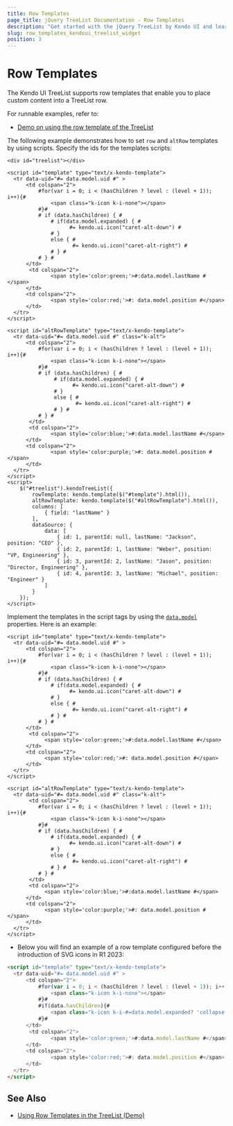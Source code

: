 ```yaml
---
title: Row Templates
page_title: jQuery TreeList Documentation - Row Templates
description: "Get started with the jQuery TreeList by Kendo UI and learn how to place custom content into a treelist row with the help of row templates."
slug: row_templates_kendoui_treelist_widget
position: 3
---
```


# Row Templates

The Kendo UI TreeList supports row templates that enable you to place custom content into a TreeList row.

For runnable examples, refer to:
* [Demo on using the row template of the TreeList](https://demos.telerik.com/kendo-ui/treelist/rowtemplate)

The following example demonstrates how to set `row` and `altRow` templates by using scripts. Specify the ids for the templates scripts:

```dojo
<div id="treelist"></div>

<script id="template" type="text/x-kendo-template">
  <tr data-uid="#= data.model.uid #" >
      <td colspan="2">
          #for(var i = 0; i < (hasChildren ? level : (level + 1)); i++){#
              <span class="k-icon k-i-none"></span>
          #}#
          # if (data.hasChildren) { #
              # if(data.model.expanded) { #
                    #= kendo.ui.icon("caret-alt-down") #
              # }
              else { #
                     #= kendo.ui.icon("caret-alt-right") #
              # } #
          # } #
      </td>
       <td colspan="2">
              <span style='color:green;'>#:data.model.lastName #</span>
      </td>
      <td colspan="2">
              <span style='color:red;'>#: data.model.position #</span>
      </td>
  </tr>
</script>

<script id="altRowTemplate" type="text/x-kendo-template">
  <tr data-uid="#= data.model.uid #" class="k-alt">
      <td colspan="2">
          #for(var i = 0; i < (hasChildren ? level : (level + 1)); i++){#
              <span class="k-icon k-i-none"></span>
          #}#
          # if (data.hasChildren) { #
               # if(data.model.expanded) { #
                     #= kendo.ui.icon("caret-alt-down") #
               # }
               else { #
                      #= kendo.ui.icon("caret-alt-right") #
               # } #
          # } #
       </td>
       <td colspan="2">
              <span style='color:blue;'>#:data.model.lastName #</span>
      </td>
      <td colspan="2">
              <span style='color:purple;'>#: data.model.position #</span>
      </td>
  </tr>
</script>
<script>
    $("#treelist").kendoTreeList({
        rowTemplate: kendo.template($("#template").html()),
        altRowTemplate: kendo.template($("#altRowTemplate").html()),
        columns: [
            { field: "lastName" }
        ],
        dataSource: {
            data: [
                { id: 1, parentId: null, lastName: "Jackson", position: "CEO" },
                { id: 2, parentId: 1, lastName: "Weber", position: "VP, Engineering" },
                { id: 3, parentId: 2, lastName: "Jason", position: "Director, Engineering" },
                { id: 4, parentId: 3, lastName: "Michael", position: "Engineer" }
            ]
        }
    });
</script>
```

Implement the templates in the script tags by using the [`data.model`](/api/javascript/data/model) properties. Here is an example:

```
<script id="template" type="text/x-kendo-template">
  <tr data-uid="#= data.model.uid #" >
      <td colspan="2">
          #for(var i = 0; i < (hasChildren ? level : (level + 1)); i++){#
              <span class="k-icon k-i-none"></span>
          #}#
          # if (data.hasChildren) { #
              # if(data.model.expanded) { #
                    #= kendo.ui.icon("caret-alt-down") #
              # }
              else { #
                     #= kendo.ui.icon("caret-alt-right") #
              # } #
          # } #
      </td>
       <td colspan="2">
            <span style='color:green;'>#:data.model.lastName #</span>
      </td>
      <td colspan="2">
            <span style='color:red;'>#: data.model.position #</span>
      </td>
  </tr>
</script>

<script id="altRowTemplate" type="text/x-kendo-template">
  <tr data-uid="#= data.model.uid #" class="k-alt">
       <td colspan="2">
          #for(var i = 0; i < (hasChildren ? level : (level + 1)); i++){#
              <span class="k-icon k-i-none"></span>
          #}#
          # if (data.hasChildren) { #
              # if(data.model.expanded) { #
                    #= kendo.ui.icon("caret-alt-down") #
              # }
              else { #
                     #= kendo.ui.icon("caret-alt-right") #
              # } #
          # } #
       </td>
       <td colspan="2">
            <span style='color:blue;'>#:data.model.lastName #</span>
      </td>
      <td colspan="2">
            <span style='color:purple;'>#: data.model.position #</span>
      </td>
  </tr>
</script>
```

- Below you will find an example of a row template configured before the introduction of SVG icons in R1 2023:

```html
<script id="template" type="text/x-kendo-template">
  <tr data-uid="#= data.model.uid #" >
      <td colspan="2">
          #for(var i = 0; i < (hasChildren ? level : (level + 1)); i++){#
              <span class="k-icon k-i-none"></span>
          #}#
          #if(data.hasChildren){#
              <span class="k-icon k-i-#=data.model.expanded? 'collapse' : 'expand'#"></span>
          #}#
      </td>
       <td colspan="2">
              <span style='color:green;'>#:data.model.lastName #</span>
      </td>
      <td colspan="2">
              <span style='color:red;'>#: data.model.position #</span>
      </td>
  </tr>
</script>
```

## See Also

* [Using Row Templates in the TreeList (Demo)](https://demos.telerik.com/kendo-ui/treelist/rowtemplate)
